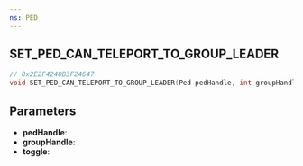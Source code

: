 ```yaml
---
ns: PED
---
```

## SET_PED_CAN_TELEPORT_TO_GROUP_LEADER

```c
// 0x2E2F4240B3F24647
void SET_PED_CAN_TELEPORT_TO_GROUP_LEADER(Ped pedHandle, int groupHandle, BOOL toggle);
```

## Parameters
* **pedHandle**:
* **groupHandle**:
* **toggle**:
